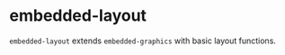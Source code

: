 embedded-layout
===============

`embedded-layout` extends `embedded-graphics` with basic layout functions.
